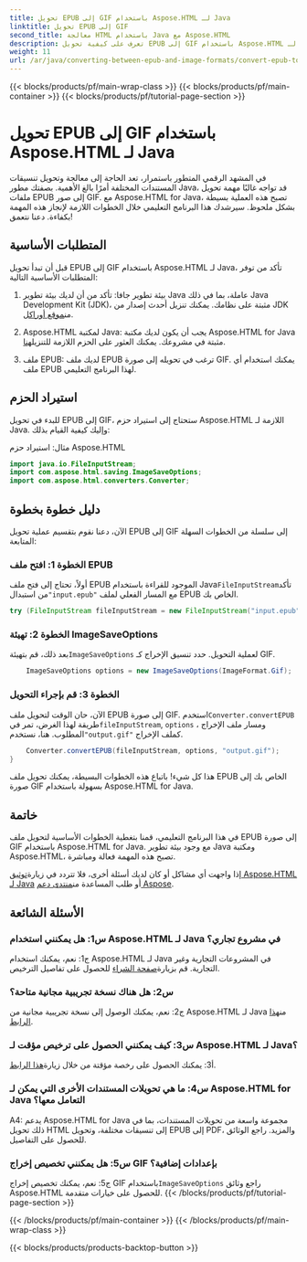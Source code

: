 ```yaml
---
title: تحويل EPUB إلى GIF باستخدام Aspose.HTML لـ Java
linktitle: تحويل EPUB إلى GIF
second_title: معالجة HTML باستخدام Java مع Aspose.HTML
description: تعرف على كيفية تحويل EPUB إلى GIF باستخدام Aspose.HTML لـ Java. بسيط وفعال وموثوق.
weight: 11
url: /ar/java/converting-between-epub-and-image-formats/convert-epub-to-gif/
---
```


{{< blocks/products/pf/main-wrap-class >}}
{{< blocks/products/pf/main-container >}}
{{< blocks/products/pf/tutorial-page-section >}}

# تحويل EPUB إلى GIF باستخدام Aspose.HTML لـ Java

في المشهد الرقمي المتطور باستمرار، تعد الحاجة إلى معالجة وتحويل تنسيقات المستندات المختلفة أمرًا بالغ الأهمية. بصفتك مطور Java، قد تواجه غالبًا مهمة تحويل ملفات EPUB إلى صور GIF. مع Aspose.HTML for Java، تصبح هذه العملية بسيطة بشكل ملحوظ. سيرشدك هذا البرنامج التعليمي خلال الخطوات اللازمة لإنجاز هذه المهمة بكفاءة. دعنا نتعمق!

## المتطلبات الأساسية

قبل أن تبدأ تحويل EPUB إلى GIF باستخدام Aspose.HTML لـ Java، تأكد من توفر المتطلبات الأساسية التالية:

1. بيئة تطوير جافا:
    تأكد من أن لديك بيئة تطوير Java عاملة، بما في ذلك Java Development Kit (JDK)، مثبتة على نظامك. يمكنك تنزيل أحدث إصدار من JDK من[موقع أوراكل](https://www.oracle.com/java/technologies/javase-downloads.html).

2. Aspose.HTML لمكتبة Java:
    يجب أن يكون لديك مكتبة Aspose.HTML for Java مثبتة في مشروعك. يمكنك العثور على الحزم اللازمة للتنزيل[هنا](https://releases.aspose.com/html/java/).

3. ملف EPUB:
   لديك ملف EPUB ترغب في تحويله إلى صورة GIF. يمكنك استخدام أي ملف EPUB لهذا البرنامج التعليمي.

## استيراد الحزم

للبدء في تحويل EPUB إلى GIF، ستحتاج إلى استيراد حزم Aspose.HTML اللازمة لـ Java. وإليك كيفية القيام بذلك:

مثال: استيراد حزم Aspose.HTML
```java
import java.io.FileInputStream;
import com.aspose.html.saving.ImageSaveOptions;
import com.aspose.html.converters.Converter;
```

## دليل خطوة بخطوة

الآن، دعنا نقوم بتقسيم عملية تحويل EPUB إلى GIF إلى سلسلة من الخطوات السهلة المتابعة:

### الخطوة 1: افتح ملف EPUB

 أولاً، تحتاج إلى فتح ملف EPUB الموجود للقراءة باستخدام Java`FileInputStream`تأكد من استبدال`"input.epub"` مع المسار الفعلي لملف EPUB الخاص بك.

```java
try (FileInputStream fileInputStream = new FileInputStream("input.epub")) {
```

### الخطوة 2: تهيئة ImageSaveOptions

 بعد ذلك، قم بتهيئة`ImageSaveOptions` لعملية التحويل. حدد تنسيق الإخراج كـ GIF.

```java
    ImageSaveOptions options = new ImageSaveOptions(ImageFormat.Gif);
```

### الخطوة 3: قم بإجراء التحويل

 الآن، حان الوقت لتحويل ملف EPUB إلى صورة GIF. استخدم`Converter.convertEPUB` طريقة لهذا الغرض، تمر في`fileInputStream`, `options` ، ومسار ملف الإخراج المطلوب. هنا، نستخدم`"output.gif"` كملف الإخراج.

```java
    Converter.convertEPUB(fileInputStream, options, "output.gif");
}
```

هذا كل شيء! باتباع هذه الخطوات البسيطة، يمكنك تحويل ملف EPUB الخاص بك إلى صورة GIF بسهولة باستخدام Aspose.HTML for Java.

## خاتمة

في هذا البرنامج التعليمي، قمنا بتغطية الخطوات الأساسية لتحويل ملف EPUB إلى صورة GIF باستخدام Aspose.HTML for Java. مع وجود بيئة تطوير Java ومكتبة Aspose.HTML، تصبح هذه المهمة فعالة ومباشرة.

 إذا واجهت أي مشاكل أو كان لديك أسئلة أخرى، فلا تتردد في زيارة[توثيق Aspose.HTML لـ Java](https://reference.aspose.com/html/java/) أو طلب المساعدة من[منتدى دعم Aspose](https://forum.aspose.com/).

## الأسئلة الشائعة

### س1: هل يمكنني استخدام Aspose.HTML لـ Java في مشروع تجاري؟

ج1: نعم، يمكنك استخدام Aspose.HTML لـ Java في المشروعات التجارية وغير التجارية. قم بزيارة[صفحة الشراء](https://purchase.aspose.com/buy) للحصول على تفاصيل الترخيص.

### س2: هل هناك نسخة تجريبية مجانية متاحة؟

 ج2: نعم، يمكنك الوصول إلى نسخة تجريبية مجانية من Aspose.HTML لـ Java من[هذا الرابط](https://releases.aspose.com/).

### س3: كيف يمكنني الحصول على ترخيص مؤقت لـ Aspose.HTML لـ Java؟

 أ3: يمكنك الحصول على رخصة مؤقتة من خلال زيارة[هذا الرابط](https://purchase.aspose.com/temporary-license/).

### س4: ما هي تحويلات المستندات الأخرى التي يمكن لـ Aspose.HTML for Java التعامل معها؟

A4: يدعم Aspose.HTML for Java مجموعة واسعة من تحويلات المستندات، بما في ذلك تحويل HTML إلى تنسيقات مختلفة، وتحويل EPUB إلى PDF، والمزيد. راجع الوثائق للحصول على التفاصيل.

### س5: هل يمكنني تخصيص إخراج GIF بإعدادات إضافية؟

 ج5: نعم، يمكنك تخصيص إخراج GIF باستخدام`ImageSaveOptions` راجع وثائق Aspose.HTML للحصول على خيارات متقدمة.
{{< /blocks/products/pf/tutorial-page-section >}}

{{< /blocks/products/pf/main-container >}}
{{< /blocks/products/pf/main-wrap-class >}}

{{< blocks/products/products-backtop-button >}}
